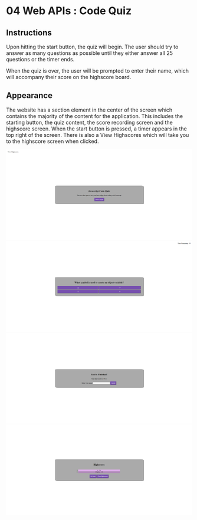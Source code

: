 # 04 Web APIs : Code Quiz

## Instructions

Upon hitting the start button, the quiz will begin. The user should try to answer as many questions as possible until they either answer all 25 questions or the timer ends.

When the quiz is over, the user will be prompted to enter their name, which will accompany their score on the highscore board. 

## Appearance

The website has a section element in the center of the screen which contains the majority of the content for the application. This includes the starting button, the quiz content, the score recording screen and the highscore screen. When the start button is pressed, a timer appears in the top right of the screen. There is also a View Highscores which will take you to the highscore screen when clicked.

![Starting Screen](./assets/images/start-screen.png)
![Quiz Screen](./assets/images/quiz-screen.png)
![Final Score Screen](./assets/images/score-screen.png)
![Highscore Screen](./assets/images/highscore-screen.png)